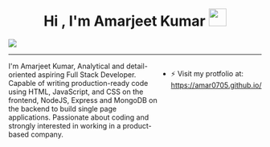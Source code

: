 
<h1 align="center">Hi , I'm Amarjeet Kumar <img src="https://media.giphy.com/media/hvRJCLFzcasrR4ia7z/giphy.gif" width="35"></h1>
<!--<div align="center">
<img src="https://user-images.githubusercontent.com/5713670/87202985-820dcb80-c2b6-11ea-9f56-7ec461c497c3.gif"/>
</div>-->
     <a href="#" align="center"><img src="https://readme-typing-svg.herokuapp.com?color=FFF&center=true&lines=1200%2B+Hours+of+Coding+Experience;Data+Structure;Algorithm;Full+Stack+Web+Developer"></img></a>
     <hr/> 
     <div style="display:flex;>
    <p align="center" style="max-width:40%; line-height:30px; color:blue">
I'm Amarjeet Kumar, Analytical and detail-oriented aspiring Full Stack Developer. Capable of writing production-ready code using HTML, JavaScript, and CSS on the frontend, NodeJS, Express and MongoDB on the backend to build single page applications. Passionate about coding and strongly interested in working in a product-based company.

</p>
     

- ⚡ Visit my protfolio at: https://amar0705.github.io/


</div>

<!--
**amar0705/amar0705** is a ✨ _special_ ✨ repository because its `README.md` (this file) appears on your GitHub profile.

Here are some ideas to get you started:

- 🔭 I’m currently working on ...
- 🌱 I’m currently learning ...
- 👯 I’m looking to collaborate on ...
- 🤔 I’m looking for help with ...
- 💬 Ask me about ...
- 📫 How to reach me: ...
- 😄 Pronouns: ...
- ⚡ Fun fact: ...
-->
